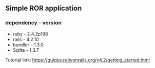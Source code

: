 ## Simple ROR application
### dependency - version
* ruby - 2.4.2p198
* rails - 4.2.10
* bundler - 1.3.0
* Sqlite - 1.3.7

Tutorial link: https://guides.rubyonrails.org/v4.2/getting_started.html


